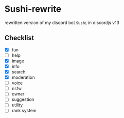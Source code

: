 # Sushi-rewrite

rewritten version of my discord bot `Sushi` in discordjs v13

## Checklist

* [x] fun
* [ ] help
* [x] image
* [x] info
* [x] search
* [x] moderation
* [ ] voice
* [ ] nsfw
* [ ] owner
* [ ] suggestion
* [ ] utility
* [ ] rank system